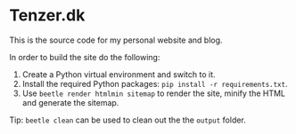 # Tenzer.dk

This is the source code for my personal website and blog.

In order to build the site do the following:

1. Create a Python virtual environment and switch to it.
2. Install the required Python packages: `pip install -r requirements.txt`.
3. Use `beetle render htmlmin sitemap` to render the site, minify the HTML and generate the sitemap.

Tip: `beetle clean` can be used to clean out the the `output` folder.
